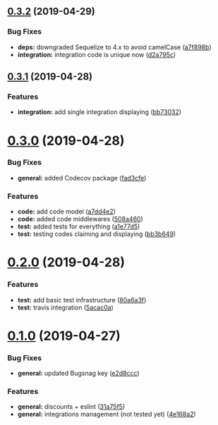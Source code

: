 ## [0.3.2](https://github.com/AEGEE/oms-discounts/compare/0.3.1...0.3.2) (2019-04-29)


### Bug Fixes

* **deps:** downgraded Sequelize to 4.x to avoid camelCase ([a7f898b](https://github.com/AEGEE/oms-discounts/commit/a7f898b))
* **integration:** integration code is unique now ([d2a795c](https://github.com/AEGEE/oms-discounts/commit/d2a795c))



## [0.3.1](https://github.com/AEGEE/oms-discounts/compare/0.3.0...0.3.1) (2019-04-28)


### Features

* **integration:** add single integration displaying ([bb73032](https://github.com/AEGEE/oms-discounts/commit/bb73032))



# [0.3.0](https://github.com/AEGEE/oms-discounts/compare/0.2.0...0.3.0) (2019-04-28)


### Bug Fixes

* **general:** added Codecov package ([fad3cfe](https://github.com/AEGEE/oms-discounts/commit/fad3cfe))


### Features

* **code:** add code model ([a7dd4e2](https://github.com/AEGEE/oms-discounts/commit/a7dd4e2))
* **code:** added code middlewares ([508a460](https://github.com/AEGEE/oms-discounts/commit/508a460))
* **test:** added tests for everything ([a1e77d5](https://github.com/AEGEE/oms-discounts/commit/a1e77d5))
* **test:** testing codes claiming and displaying ([bb3b649](https://github.com/AEGEE/oms-discounts/commit/bb3b649))



# [0.2.0](https://github.com/AEGEE/oms-discounts/compare/v0.1.0...0.2.0) (2019-04-28)


### Features

* **test:** add basic test infrastructure ([80a6a3f](https://github.com/AEGEE/oms-discounts/commit/80a6a3f))
* **test:** travis integration ([5acac0a](https://github.com/AEGEE/oms-discounts/commit/5acac0a))



# [0.1.0](https://github.com/AEGEE/oms-discounts/compare/e2d8ccc...v0.1.0) (2019-04-27)


### Bug Fixes

* **general:** updated Bugsnag key ([e2d8ccc](https://github.com/AEGEE/oms-discounts/commit/e2d8ccc))


### Features

* **general:** discounts + eslint ([31a75f5](https://github.com/AEGEE/oms-discounts/commit/31a75f5))
* **general:** integrations management (not tested yet) ([4e168a2](https://github.com/AEGEE/oms-discounts/commit/4e168a2))




